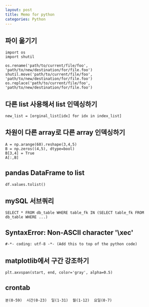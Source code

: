 ```yaml
---
layout: post
title: Memo for python
categories: Python
---
```


## 파이 옮기기
    import os
    import shutil
    
    os.rename('path/to/current/file/foo', 'path/to/new/destination/for/file.foo')
    shutil.move('path/to/current/file/foo', 'path/to/new/destination/for/file.foo')
    os.replace('path/to/current/file/foo', 'path/to/new/destination/for/file.foo')
    
    
## 다른 list 사용해서 list 인덱싱하기

    new_list = [orginal_list[idx] for idx in index_list]
    
    
## 차원이 다른 array로 다른 array 인덱싱하기

    A = np.arange(60).reshape(3,4,5)
    B = np.zeros((4,5), dtype=bool)
    B[3,4] = True
    A[:,B]
    
## pandas DataFrame to list

    df.values.tolist()
    
    
## mySQL 서브쿼리

    SELECT * FROM db_table WHERE table_fk IN (SELECT table_fk FROM db_table WHERE ...)


## SyntaxError: Non-ASCII character '\xec'

    #-*- coding: utf-8 -*- (Add this to top of the python code)


## matplotlib에서 구간 강조하기
    
    plt.axvspan(start, end, color='gray', alpha=0.5)
    
    
## crontab
    
    분(0-59)  시간(0-23)  일(1-31)  월(1-12)  요일(0-7)
